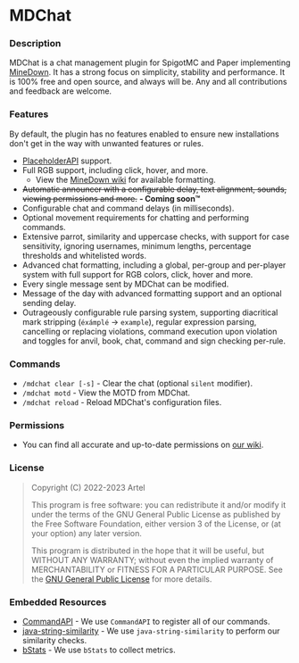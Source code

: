 # MDChat

### Description
MDChat is a chat management plugin for SpigotMC and Paper implementing [MineDown](https://github.com/Phoenix616/MineDown). It has a strong focus on simplicity, stability and
performance.
It is 100% free and open source, and always will be. Any and all contributions and feedback are welcome.

### Features
By default, the plugin has no features enabled to ensure new installations don't get in the way with unwanted features or rules.
* [PlaceholderAPI](https://www.spigotmc.org/resources/6245/) support.
* Full RGB support, including click, hover, and more.
  * View the [MineDown wiki](https://wiki.phoenix616.dev/library/minedown/syntax) for available formatting.
* ~~Automatic announcer with a configurable delay, text alignment, sounds, viewing permissions and more.~~ **- Coming soon™️**
* Configurable chat and command delays (in milliseconds).
* Optional movement requirements for chatting and performing commands.
* Extensive parrot, similarity and uppercase checks, with support for case sensitivity, ignoring usernames, minimum lengths, percentage thresholds and whitelisted words.
* Advanced chat formatting, including a global, per-group and per-player system with full support for RGB colors, click, hover and more.
* Every single message sent by MDChat can be modified.
* Message of the day with advanced formatting support and an optional sending delay.
* Outrageously configurable rule parsing system, supporting diacritical mark stripping (`éxámplé` -> `example`), regular expression parsing, cancelling or replacing violations, command execution upon violation and toggles for anvil, book, chat, command and sign checking per-rule.

### Commands
* `/mdchat clear [-s]` - Clear the chat (optional `silent` modifier).
* `/mdchat motd` - View the MOTD from MDChat.
* `/mdchat reload` - Reload MDChat's configuration files.

### Permissions
* You can find all accurate and up-to-date permissions on [our wiki](https://github.com/artelidiot/MDChat/wiki/Permissions).

### License
> Copyright (C) 2022-2023 Artel
>
> This program is free software: you can redistribute it and/or modify it under the terms of the GNU General Public
> License as published by the Free Software Foundation, either version 3 of the License, or (at your option) any later
> version.
>
> This program is distributed in the hope that it will be useful, but WITHOUT ANY WARRANTY; without even the implied
> warranty of MERCHANTABILITY or FITNESS FOR A PARTICULAR PURPOSE. See
> the [GNU General Public License](https://www.gnu.org/licenses/gpl-3.0.en.html) for more details.

### Embedded Resources
* [CommandAPI](https://github.com/JorelAli/CommandAPI) - We use `CommandAPI` to register all of our commands.
* [java-string-similarity](https://github.com/tdebatty/java-string-similarity) - We use `java-string-similarity` to perform our similarity checks.
* [bStats](https://github.com/Bastian/bStats) - We use `bStats` to collect metrics.